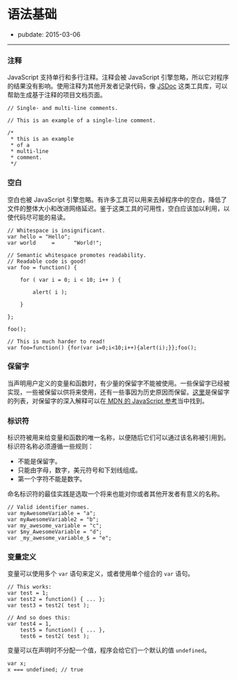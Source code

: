 # 语法基础

- pubdate: 2015-03-06

-------

### 注释

JavaScript 支持单行和多行注释。注释会被 JavaScript 引擎忽略，所以它对程序的结果没有影响。使用注释为其他开发者记录代码，像 [JSDoc](http://usejsdoc.org/ "JSDoc") 这类工具库，可以帮助生成基于注释的项目文档页面。

```
// Single- and multi-line comments.

// This is an example of a single-line comment.

/*
 * this is an example
 * of a
 * multi-line
 * comment.
 */
```

### 空白

空白也被 JavaScript 引擎忽略。有许多工具可以用来去掉程序中的空白，降低了文件的整体大小和改进网络延迟。鉴于这类工具的可用性，空白应该加以利用，以使代码尽可能的易读。

```
// Whitespace is insignificant.
var hello = "Hello";
var world     =      "World!";
```

```
// Semantic whitespace promotes readability.
// Readable code is good!
var foo = function() {

	for ( var i = 0; i < 10; i++ ) {

		alert( i );

	}

};

foo();

// This is much harder to read!
var foo=function() {for(var i=0;i<10;i++){alert(i);}};foo();
```

### 保留字

当声明用户定义的变量和函数时，有少量的保留字不能被使用。一些保留字已经被实现，一些被保留以供将来使用，还有一些事因为历史原因而保留。[这里](/javascript-101/reserved-words.html)是保留字的列表，对保留字的深入解释可以在[ MDN 的 JavaScript 参考](https://developer.mozilla.org/zh-CN/docs/JavaScript/Reference/Reserved_Words "MDN 保留字")当中找到。

### 标识符

标识符被用来给变量和函数的唯一名称，以便随后它们可以通过该名称被引用到。标识符名称必须遵循一些规则：

* 不能是保留字。
* 只能由字母，数字，美元符号和下划线组成。
* 第一个字符不能是数字。

命名标识符的最佳实践是选取一个将来也能对你或者其他开发者有意义的名称。

```
// Valid identifier names.
var myAwesomeVariable = "a";
var myAwesomeVariable2 = "b";
var my_awesome_variable = "c";
var $my_AwesomeVariable = "d";
var _my_awesome_variable_$ = "e";
```

### 变量定义

变量可以使用多个 `var` 语句来定义，或者使用单个组合的 `var` 语句。

```
// This works:
var test = 1;
var test2 = function() { ... };
var test3 = test2( test );

// And so does this:
var test4 = 1,
	test5 = function() { ... },
	test6 = test2( test );
```

变量可以在声明时不分配一个值，程序会给它们一个默认的值 `undefined`。

```
var x;
x === undefined; // true
```
